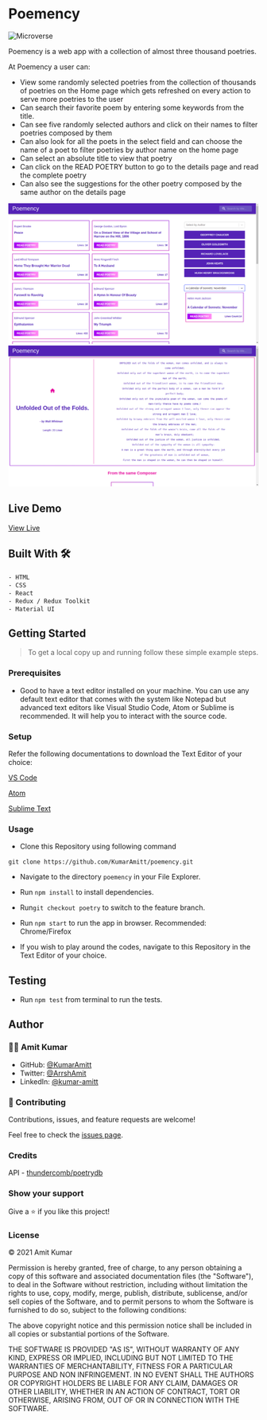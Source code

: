 # Poemency

![Microverse](https://img.shields.io/badge/-Microverse-6F23FF?style=for-the-badge)

Poemency is a web app with a collection of almost three thousand poetries.

At Poemency a user can:
- View some randomly selected poetries from the collection of thousands of poetries on the Home page which gets refreshed on every action to serve more poetries to the user
- Can search their favorite poem by entering some keywords from the title.
- Can see five randomly selected authors and click on their names to filter poetries composed by them
- Can also look for all the poets in the select field and can choose the name of a poet to filter poetries by author name on the home page
- Can select an absolute title to view that poetry
- Can click on the READ POETRY button to go to the details page and read the complete poetry
- Can also see the suggestions for the other poetry composed by the same author on the details page


![screenshot](src/assets/images/poemency_scr1.png)
![screenshot](src/assets/images/poemency_scr2.png)


## Live Demo

[View Live](https://poemency.netlify.app/)

## Built With 🛠

```
- HTML
- CSS
- React
- Redux / Redux Toolkit
- Material UI
```

## Getting Started

> To get a local copy up and running follow these simple example steps.

### Prerequisites

- Good to have a text editor installed on your machine. You can use any default text editor that comes with the system
  like Notepad but advanced text editors like Visual Studio Code, Atom or Sublime is recommended. It will help you to
  interact with the source code.

### Setup

Refer the following documentations to download the Text Editor of your choice:

[VS Code](https://code.visualstudio.com/)

[Atom](https://atom.io/)

[Sublime Text](https://www.sublimetext.com/)

### Usage
- Clone this Repository using following command

<pre><code>git clone https://github.com/KumarAmitt/poemency.git</code></pre>

- Navigate to the directory `poemency` in your File Explorer.

- Run `npm install` to install dependencies.
- Run`git checkout poetry` to switch to the feature branch.
- Run `npm start` to run the app in browser. Recommended: Chrome/Firefox

- If you wish to play around the codes, navigate to this Repository in the Text Editor of your choice.

## Testing

- Run `npm test` from terminal to run the tests.

## Author

### 👨‍💻 Amit Kumar

- GitHub: [@KumarAmitt](https://github.com/KumarAmitt)
- Twitter: [@ArrshAmit](https://twitter.com/ArrshAmitt)
- LinkedIn: [@kumar-amitt](https://www.linkedin.com/in/kumar-amitt)

### 🤝 Contributing

Contributions, issues, and feature requests are welcome!

Feel free to check the [issues page](https://github.com/KumarAmitt/poemency/issues).

### Credits
API - [thundercomb/poetrydb](https://github.com/thundercomb/poetrydb)

### Show your support

Give a ⭐️ if you like this project!

### License

&copy; 2021 Amit Kumar

Permission is hereby granted, free of charge, to any person obtaining a copy
of this software and associated documentation files (the "Software"), to deal
in the Software without restriction, including without limitation the rights
to use, copy, modify, merge, publish, distribute, sublicense, and/or sell
copies of the Software, and to permit persons to whom the Software is
furnished to do so, subject to the following conditions:

The above copyright notice and this permission notice shall be included in all
copies or substantial portions of the Software.

THE SOFTWARE IS PROVIDED "AS IS", WITHOUT WARRANTY OF ANY KIND, EXPRESS OR
IMPLIED, INCLUDING BUT NOT LIMITED TO THE WARRANTIES OF MERCHANTABILITY,
FITNESS FOR A PARTICULAR PURPOSE AND NON INFRINGEMENT. IN NO EVENT SHALL THE
AUTHORS OR COPYRIGHT HOLDERS BE LIABLE FOR ANY CLAIM, DAMAGES OR OTHER
LIABILITY, WHETHER IN AN ACTION OF CONTRACT, TORT OR OTHERWISE, ARISING FROM,
OUT OF OR IN CONNECTION WITH THE SOFTWARE.